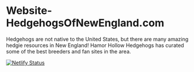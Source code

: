 # Website-HedgehogsOfNewEngland.com
Hedgehogs are not native to the United States, but there are many amazing hedgie resources in New England!  Hamor Hollow Hedgehogs has curated some of the best breeders and fan sites in the area.

[![Netlify Status](https://api.netlify.com/api/v1/badges/1e63e061-f509-49a6-a45a-c7eda57cd217/deploy-status)](https://app.netlify.com/sites/hedgehogsofnewengland-com/deploys)
